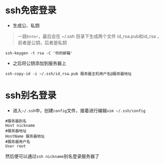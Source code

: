 # ssh免密登录

- 生成公、私钥

> 一路`Enter`，最后会在 ~/.ssh 目录下生成两个文件 id_rsa.pub和id_rsa ，前者是公钥，后者是私钥

```shell
ssh-keygen -t rsa -C '你的邮箱'
```

- 之后将公钥添加到服务器上

```shell
ssh-copy-id -i ~/.ssh/id_rsa.pub 服务器主机用户名@服务器地址
```

# ssh别名登录

- 进入`~/.ssh`中，创建`config`文件，接着进行编辑`vim ~/.ssh/config`

```shell
#服务器别名
Host nickname
#服务器地址
HostName 服务器地址
#服务器用户名
User root
```

然后便可以通过`ssh nickname`别名登录服务器了